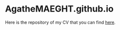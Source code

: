 # AgatheMAEGHT.github.io
Here is the repository of my CV that you can find [here](https://agathemaeght.github.io/).
